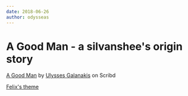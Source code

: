 ```yaml
---
date: 2018-06-26
author: odysseas
---
```

# A Good Man - a silvanshee's origin story

[A Good Man](https://www.scribd.com/document/382643446/A-Good-Man#from_embed
"View A Good Man on Scribd") by [Ulysses
Galanakis](https://www.scribd.com/user/294035238/Ulysses-Galanakis#from_embed
"View Ulysses Galanakis's profile on Scribd") on Scribd






[Felix's theme](https://www.youtube.com/watch?v=ud2OPrCLNuc)


